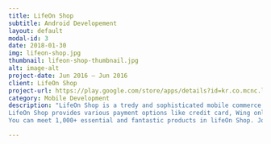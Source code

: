 ```yaml
---
title: LifeOn Shop
subtitle: Android Developement
layout: default
modal-id: 3
date: 2018-01-30
img: lifeon-shop.jpg
thumbnail: lifeon-shop-thumbnail.jpg
alt: image-alt
project-date: Jun 2016 – Jun 2016
client: LifeOn Shop
project-url: https://play.google.com/store/apps/details?id=kr.co.mcnc.lifeonshop
category: Mobile Development
description: "LifeOn Shop is a tredy and sophisticated mobile commerce service for Cambodian people. LifeOn Shop provides new concepts of online commerce such as group sales, time sales and social commerce. You can also buy famous products from developed countries in Cambodia. 
LifeOn Shop provides various payment options like credit card, Wing online payment, fund transfer through bank account and Wing account, and cash on delivery. 
You can meet 1,000+ essential and fantastic products in lifeOn Shop. Join us today!"

---
```

